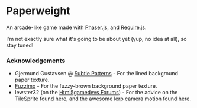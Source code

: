 # Paperweight

An arcade-like game made with [Phaser.js](https://phaser.io/), and [Require.js](http://requirejs.org/).

I'm not exactly sure what it's going to be about yet (yup, no idea at all), so stay tuned!

### Acknowledgements

* Gjermund Gustavsen @ [Subtle Patterns](https://www.subtlepatterns.com/) - For the lined background paper texture.
* [Fuzzimo](https://www.subtlepatterns.com/) - For the fuzzy-brown background paper texture.
* lewster32 (on the [Html5gamedevs Forums](http://www.html5gamedevs.com/)) - For the advice on the TileSprite found [here](http://www.html5gamedevs.com/topic/8356-simple-background-image-question/), and the awesome lerp camera motion found [here](http://jsfiddle.net/lewster32/5a866/).
